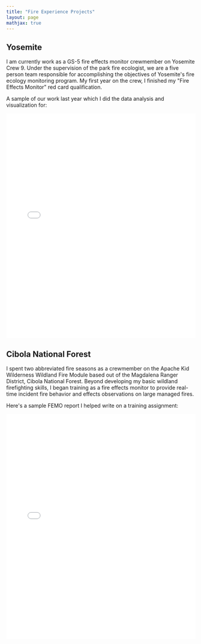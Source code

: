 ```yaml
---
title: "Fire Experience Projects"
layout: page
mathjax: true
---
```


## Yosemite
I am currently work as a GS-5 fire effects monitor crewmember on Yosemite Crew 9. Under the supervision of the park fire ecologist, we are a five person team responsible for accomplishing the objectives of Yosemite's fire ecology monitoring program. My first year on the crew, I finished my "Fire Effects Monitor" red card qualification.

A sample of our work last year which I did the data analysis and visualization for:

<iframe src="{{ '/assets/Pika_FinalReport_2024_11_01.pdf' | relative_url }}" width="100%" height="600px" style="border: none;">
</iframe>



## Cibola National Forest
I spent two abbreviated fire seasons as a crewmember on the Apache Kid Wilderness Wildland Fire Module based out of the Magdalena Ranger District, Cibola National Forest. Beyond developing my basic wildland firefighting skills, I began training as a fire effects monitor to provide real-time incident fire behavior and effects observations on large managed fires.

Here's a sample FEMO report I helped write on a training assignment: 

<iframe src="{{ '/assets/West Mountain Report.pdf' | relative_url }}" width="100%" height="600px" style="border: none;">
</iframe>




